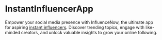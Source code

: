 # InstantInfluencerApp
Empower your social media presence with InfluenceNow, the ultimate app for aspiring [instant influencers](https://instantinfluencerapp.com/). Discover trending topics, engage with like-minded creators, and unlock valuable insights to grow your online following.
